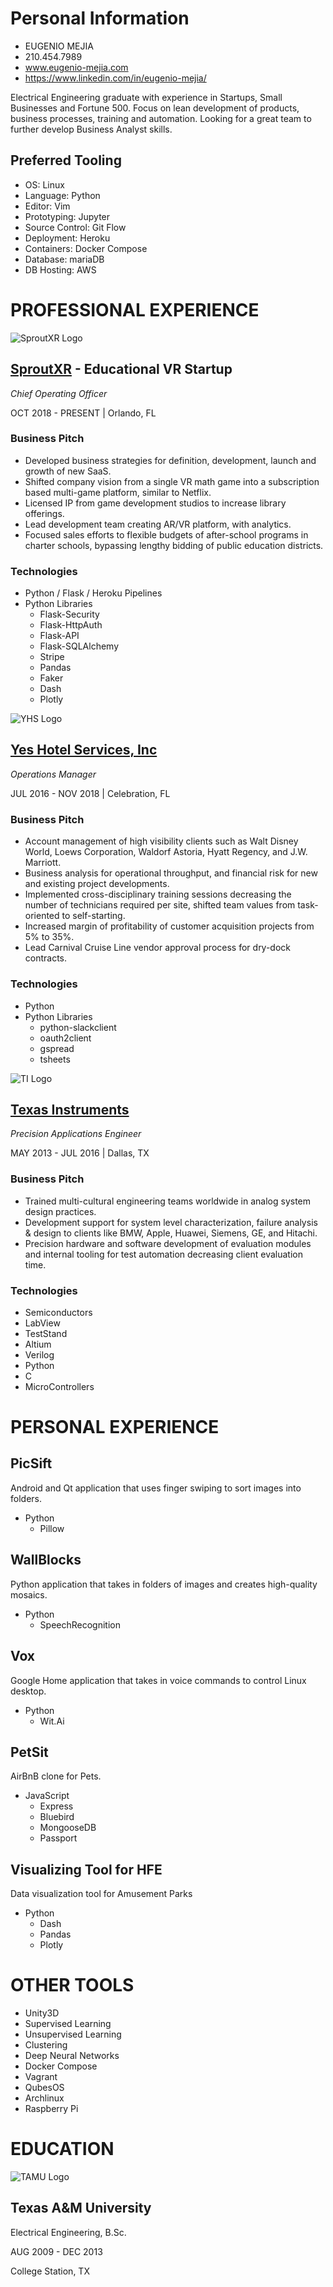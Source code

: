 # Personal Information
- EUGENIO MEJIA
- 210.454.7989
- www.eugenio-mejia.com
- https://www.linkedin.com/in/eugenio-mejia/


Electrical Engineering graduate with experience in Startups, Small Businesses and Fortune 500. Focus on lean development of products, business processes, training and automation. Looking for a great team to further develop Business Analyst skills.

## Preferred Tooling
- OS: Linux
- Language: Python
- Editor: Vim
- Prototyping: Jupyter
- Source Control: Git Flow
- Deployment: Heroku
- Containers: Docker Compose
- Database: mariaDB
- DB Hosting: AWS


# PROFESSIONAL EXPERIENCE

![SproutXR Logo](https://static.wixstatic.com/media/066350_321e33dd04e64d8280259020e2d08b7f~mv2.png/v1/fill/w_237,h_68,al_c,q_80,usm_0.66_1.00_0.01/SproutLogo.webp "SproutXR Logo")
## [SproutXR](https://www.sproutxr.com) - Educational VR Startup 
_Chief Operating Officer_

OCT 2018 - PRESENT | Orlando, FL

### Business Pitch
- Developed business strategies for definition, development, launch and growth of new SaaS.
- Shifted company vision from a single VR math game into a subscription based multi-game platform, similar to Netflix.
- Licensed IP from game development studios to increase library offerings.
- Lead development team creating AR/VR platform, with analytics.
- Focused sales efforts to flexible budgets of after-school programs in charter schools, bypassing lengthy bidding of public education districts.

### Technologies
- Python / Flask / Heroku Pipelines
- Python Libraries
  - Flask-Security
  - Flask-HttpAuth
  - Flask-API
  - Flask-SQLAlchemy
  - Stripe
  - Pandas
  - Faker
  - Dash
  - Plotly


![YHS Logo](http://yeshotelservices.com/wp-content/uploads/2019/03/hdr_logo.png "YHS Logo")
## [Yes Hotel Services, Inc](http://www.yeshotelservices.com/)
_Operations Manager_

JUL 2016 - NOV 2018 | Celebration, FL

### Business Pitch
- Account management of high visibility clients such as Walt Disney World, Loews Corporation, Waldorf Astoria, Hyatt Regency, and J.W. Marriott.
- Business analysis for operational throughput, and financial risk for new and existing project developments.
- Implemented cross-disciplinary training sessions decreasing the number of technicians required per site, shifted team values from task-oriented to self-starting.
- Increased margin of profitability of customer acquisition projects  from 5% to 35%.
- Lead Carnival Cruise Line vendor approval process for dry-dock contracts.

### Technologies
- Python
- Python Libraries
  - python-slackclient
  - oauth2client
  - gspread
  - tsheets

![TI Logo](https://logoeps.com/wp-content/uploads/2012/06/texas-instruments-logo-vector-01.png "TI Logo")
## [Texas Instruments](https://www.ti.com) 
_Precision Applications Engineer_

MAY 2013 - JUL 2016 | Dallas, TX

### Business Pitch
- Trained multi-cultural engineering teams worldwide in analog system design practices.
- Development support for system level characterization, failure analysis & design to clients like BMW, Apple, Huawei, Siemens, GE, and Hitachi.
- Precision hardware and software development of evaluation modules and internal tooling for test automation decreasing client evaluation time.

### Technologies
- Semiconductors
- LabView
- TestStand
- Altium
- Verilog
- Python
- C
- MicroControllers


# PERSONAL EXPERIENCE
## PicSift
Android and Qt application that uses finger swiping to sort images into folders.
- Python
  - Pillow

## WallBlocks
Python application that takes in folders of images and creates high-quality mosaics.
- Python
  - SpeechRecognition

## Vox
Google Home application that takes in voice commands to control Linux desktop.
- Python
  - Wit.Ai

## PetSit
AirBnB clone for Pets.
- JavaScript
  - Express
  - Bluebird
  - MongooseDB
  - Passport

## Visualizing Tool for HFE
Data visualization tool for Amusement Parks
- Python
  - Dash
  - Pandas
  - Plotly

# OTHER TOOLS
- Unity3D
- Supervised Learning
- Unsupervised Learning
- Clustering
- Deep Neural Networks
- Docker Compose
- Vagrant
- QubesOS
- Archlinux
- Raspberry Pi


# EDUCATION

![TAMU Logo](https://brandguide.tamu.edu/assets/img/logos/tam-primary-mark-a.png "TAMU Logo")
## Texas A&M University

Electrical Engineering, B.Sc.

AUG 2009 - DEC 2013

College Station, TX

